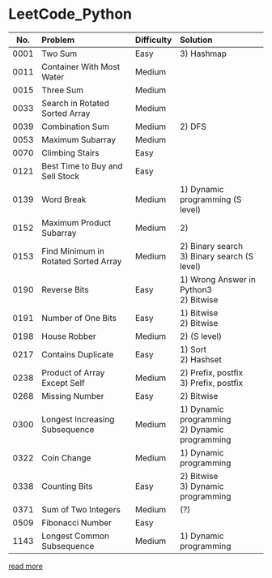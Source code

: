 # LeetCode_Python

| No.  | Problem  | Difficulty | Solution  |
| ----- |:----- |:----- |:----- |
| 0001 | Two Sum | Easy | 3) Hashmap |
| 0011 | Container With Most Water | Medium |  |
| 0015 | Three Sum | Medium |  |
| 0033 | Search in Rotated Sorted Array | Medium |  |
| 0039 | Combination Sum | Medium | 2) DFS |
| 0053 | Maximum Subarray | Medium |  |
| 0070 | Climbing Stairs | Easy |  |
| 0121 | Best Time to Buy and Sell Stock | Easy |  |
| 0139 | Word Break | Medium | 1) Dynamic programming (S level) |
| 0152 | Maximum Product Subarray | Medium | 2)  |
| 0153 | Find Minimum in Rotated Sorted Array | Medium | 2) Binary search <br> 3) Binary search (S level) |
| 0190 | Reverse Bits | Easy | 1) Wrong Answer in Python3 <br> 2) Bitwise |
| 0191 | Number of One Bits | Easy | 1) Bitwise <br> 2) Bitwise |
| 0198 | House Robber | Medium | 2) (S level) |
| 0217 | Contains Duplicate | Easy | 1) Sort <br> 2) Hashset |
| 0238 | Product of Array Except Self | Medium | 2) Prefix, postfix <br> 3) Prefix, postfix |
| 0268 | Missing Number | Easy | 2) Bitwise |
| 0300 | Longest Increasing Subsequence | Medium | 1) Dynamic programming <br> 2) Dynamic programming |
| 0322 | Coin Change | Medium | 1) Dynamic programming |
| 0338 | Counting Bits | Easy | 2) Bitwise <br> 3) Dynamic programming |
| 0371 | Sum of Two Integers | Medium | (?) |
| 0509 | Fibonacci Number | Easy |  |
| 1143 | Longest Common Subsequence | Medium | 1) Dynamic programming |

[read more](https://hackmd.io/HNTS1fpvRtqjpGlUiQEV3g)